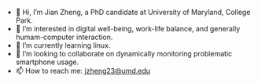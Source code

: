 - 👋 Hi, I’m Jian Zheng, a PhD candidate at University of Maryland, College Park. 
- 👀 I’m interested in digital well-being, work-life balance, and generally humam-computer interaction.
- 🌱 I’m currently learning linux.
- 💞️ I’m looking to collaborate on dynamically monitoring problematic smartphone usage. 
- 📫 How to reach me: jzheng23@umd.edu

<!---
jzheng23/jzheng23 is a ✨ special ✨ repository because its `README.md` (this file) appears on your GitHub profile.
You can click the Preview link to take a look at your changes.
--->
